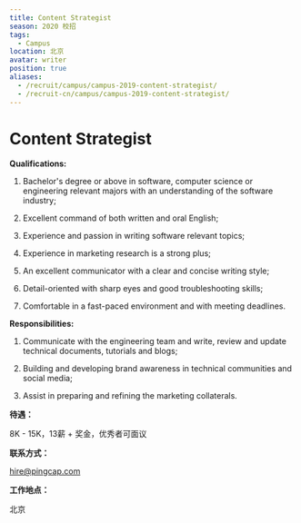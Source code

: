 ```yaml
---
title: Content Strategist
season: 2020 校招 
tags:
  - Campus
location: 北京
avatar: writer
position: true
aliases:
  - /recruit/campus/campus-2019-content-strategist/
  - /recruit-cn/campus/campus-2019-content-strategist/
---
```


# Content Strategist

**Qualifications:**

1. Bachelor's degree or above in software, computer science or engineering relevant majors with an understanding of the software industry;

2. Excellent command of both written and oral English;

3. Experience and passion in writing software relevant topics;

4. Experience in marketing research is a strong plus;

5. An excellent communicator with a clear and concise writing style;

6. Detail-oriented with sharp eyes and good troubleshooting skills;

7. Comfortable in a fast-paced environment and with meeting deadlines.

**Responsibilities:**

1. Communicate with the engineering team and write, review and update technical documents, tutorials and blogs;

2. Building and developing brand awareness in technical communities and social media;

3. Assist in preparing and refining the marketing collaterals.

**待遇：**

8K - 15K，13薪 + 奖金，优秀者可面议

**联系方式：**

hire@pingcap.com

**工作地点：**

北京
